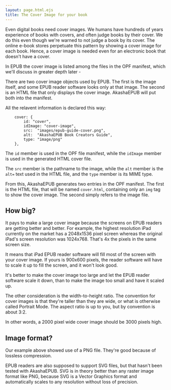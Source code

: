 ```yaml
---
layout: page.html.ejs
title: The Cover Image for your book
---
```


Even digital books need cover images.  We humans have hundreds of years experience of books with covers, and often judge books by their cover.  We do this even though we're warned to not judge a book by its cover.  The online e-book stores perpetuate this pattern by showing a cover image for each book.  Hence, a cover image is needed even for an electronic book that doesn't have a cover.

In EPUB the cover image is listed among the files in the OPF manifest, which we'll discuss in greater depth later - [](4d-table-contents.html)

There are two cover image objects used by EPUB.  The first is the image itself, and some EPUB reader software looks only at that image.  The second is an HTML file that only displays the cover image.  AkashaEPUB will put both into the manifest.

All the relavent information is declared this way:

```
    cover: {
        id: "cover",
        idImage: "cover-image",
        src:  "images/epub-guide-cover.png",
        alt:  "AkashaEPUB Book Creators Guide",
        type: "image/png"
    },
```

The `id` member is used in the OPF file manifest, while the `idImage` member is used in the generated HTML cover file.

The `src` member is the pathname to the image, while the `alt` member is the `alt=` text used in the HTML file, and the `type` member is its MIME type.

From this, AkashaEPUB generates two entries in the OPF manifest.  The first is the HTML file, that will be named `cover.html`, containing only an `img` tag to show the cover image.  The second simply refers to the image file.

## How big?

It pays to make a large cover image because the screens on EPUB readers are getting better and better.  For example, the highest resolution iPad currently on the market has a 2048x1536 pixel screen whereas the original iPad's screen resolution was 1024x768.  That's 4x the pixels in the same screen size.

It means that iPad EPUB reader software will fill most of the screen with your cover image.  If yours is 900x600 pixels, the reader software will have to scale it up to fill the screen, and it won't look good.

It's better to make the cover image too large and let the EPUB reader software scale it down, than to make the image too small and have it scaled up.

The other consideration is the width-to-height ratio.  The convention for cover images is that they're taller than they are wide, or what is otherwise called Portrait Mode.  The aspect ratio is up to you, but by convention is about 3:2.

In other words, a 2000 pixel wide cover image should be 3000 pixels high.

## Image format?

Our example above showed use of a PNG file.  They're good because of lossless compression.

EPUB readers are also supposed to support SVG files, but that hasn't been tested with AkashaEPUB.  SVG is in theory better than any raster image format like PNG, because SVG is a Vector Graphics format and automatically scales to any resolution without loss of precision.
